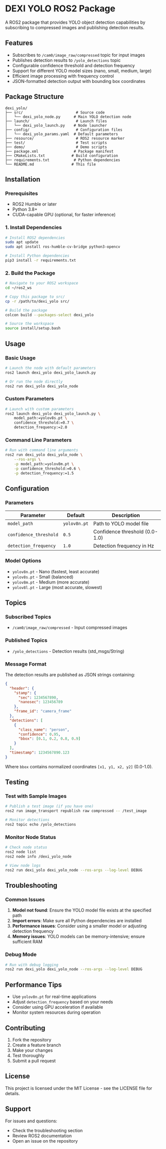 # DEXI YOLO ROS2 Package

A ROS2 package that provides YOLO object detection capabilities by subscribing to compressed images and publishing detection results.

## Features

- Subscribes to `/cam0/image_raw/compressed` topic for input images
- Publishes detection results to `/yolo_detections` topic
- Configurable confidence threshold and detection frequency
- Support for different YOLO model sizes (nano, small, medium, large)
- Efficient image processing with frequency control
- JSON-formatted detection output with bounding box coordinates

## Package Structure

```
dexi_yolo/
├── src/                        # Source code
│   └── dexi_yolo_node.py      # Main YOLO detection node
├── launch/                     # Launch files
│   └── dexi_yolo_launch.py    # Node launcher
├── config/                     # Configuration files
│   └── dexi_yolo_params.yaml  # Default parameters
├── resource/                   # ROS2 resource marker
├── test/                       # Test scripts
├── demo/                       # Demo scripts
├── package.xml                # Package manifest
├── CMakeLists.txt            # Build configuration
├── requirements.txt           # Python dependencies
└── README.md                 # This file
```

## Installation

### Prerequisites

- ROS2 Humble or later
- Python 3.8+
- CUDA-capable GPU (optional, for faster inference)

### 1. Install Dependencies

```bash
# Install ROS2 dependencies
sudo apt update
sudo apt install ros-humble-cv-bridge python3-opencv

# Install Python dependencies
pip3 install -r requirements.txt
```

### 2. Build the Package

```bash
# Navigate to your ROS2 workspace
cd ~/ros2_ws

# Copy this package to src/
cp -r /path/to/dexi_yolo src/

# Build the package
colcon build --packages-select dexi_yolo

# Source the workspace
source install/setup.bash
```

## Usage

### Basic Usage

```bash
# Launch the node with default parameters
ros2 launch dexi_yolo dexi_yolo_launch.py

# Or run the node directly
ros2 run dexi_yolo dexi_yolo_node
```

### Custom Parameters

```bash
# Launch with custom parameters
ros2 launch dexi_yolo dexi_yolo_launch.py \
    model_path:=yolov8s.pt \
    confidence_threshold:=0.7 \
    detection_frequency:=2.0
```

### Command Line Parameters

```bash
# Run with command line arguments
ros2 run dexi_yolo dexi_yolo_node \
    --ros-args \
    -p model_path:=yolov8m.pt \
    -p confidence_threshold:=0.6 \
    -p detection_frequency:=1.5
```

## Configuration

### Parameters

| Parameter | Default | Description |
|-----------|---------|-------------|
| `model_path` | `yolov8n.pt` | Path to YOLO model file |
| `confidence_threshold` | `0.5` | Confidence threshold (0.0-1.0) |
| `detection_frequency` | `1.0` | Detection frequency in Hz |

### Model Options

- `yolov8n.pt` - Nano (fastest, least accurate)
- `yolov8s.pt` - Small (balanced)
- `yolov8m.pt` - Medium (more accurate)
- `yolov8l.pt` - Large (most accurate, slowest)

## Topics

### Subscribed Topics

- `/cam0/image_raw/compressed` - Input compressed images

### Published Topics

- `/yolo_detections` - Detection results (std_msgs/String)

### Message Format

The detection results are published as JSON strings containing:

```json
{
  "header": {
    "stamp": {
      "sec": 1234567890,
      "nanosec": 123456789
    },
    "frame_id": "camera_frame"
  },
  "detections": [
    {
      "class_name": "person",
      "confidence": 0.95,
      "bbox": [0.1, 0.2, 0.8, 0.9]
    }
  ],
  "timestamp": 1234567890.123
}
```

Where `bbox` contains normalized coordinates `[x1, y1, x2, y2]` (0.0-1.0).

## Testing

### Test with Sample Images

```bash
# Publish a test image (if you have one)
ros2 run image_transport republish raw compressed -- /test_image

# Monitor detections
ros2 topic echo /yolo_detections
```

### Monitor Node Status

```bash
# Check node status
ros2 node list
ros2 node info /dexi_yolo_node

# View node logs
ros2 run dexi_yolo dexi_yolo_node --ros-args --log-level DEBUG
```

## Troubleshooting

### Common Issues

1. **Model not found**: Ensure the YOLO model file exists at the specified path
2. **Import errors**: Make sure all Python dependencies are installed
3. **Performance issues**: Consider using a smaller model or adjusting detection frequency
4. **Memory issues**: YOLO models can be memory-intensive; ensure sufficient RAM

### Debug Mode

```bash
# Run with debug logging
ros2 run dexi_yolo dexi_yolo_node --ros-args --log-level DEBUG
```

## Performance Tips

- Use `yolov8n.pt` for real-time applications
- Adjust `detection_frequency` based on your needs
- Consider using GPU acceleration if available
- Monitor system resources during operation

## Contributing

1. Fork the repository
2. Create a feature branch
3. Make your changes
4. Test thoroughly
5. Submit a pull request

## License

This project is licensed under the MIT License - see the LICENSE file for details.

## Support

For issues and questions:
- Check the troubleshooting section
- Review ROS2 documentation
- Open an issue on the repository
